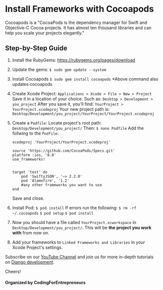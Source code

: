 # Install Frameworks with Cocoapods

Cocoapods is a "CocoaPods is the dependency manager for Swift and Objective-C Cocoa projects. It has almost ten thousand libraries and can help you scale your projects elegantly."



## Step-by-Step Guide


1. Install the RubyGems: https://rubygems.org/pages/download

2. Update the gems:
	`$ sudo gem update --system`

3. Install Cocoapods
	`$ sudo gem install cocoapods`
	*Above command also updates cocoapods

4. Create Xcode Project:
	`Applications > Xcode > File > New > Project`
	Save it in a location of your choice. Such as:
	`Desktop > Development > you_project`
	After you save it, you'll find:
	`YourProject > YourProject.xcodeproj`
	Your new project path is: `Desktop/Development/you_project/YourProject/YourProject.xcodeproj`

5. Create a `Podfile`:
	Locate project's root path: 
	`Desktop/Development/you_project/`
	Then:
	`$ nano Podfile`
	Add the follwing to the `Podfile`:
	```
	xcodeproj 'YourProject/YourProject.xcodeproj'

	source 'https://github.com/CocoaPods/Specs.git'
	platform :ios, '8.0'
	use_frameworks!


	target 'test' do
	    pod 'SwiftyJSON', '~> 2.2.0'
	    pod 'Alamofire', '1.2'
	    #any other frameworks you want to use
	end
	```
	Save and close.

6. Install Pod:
	`$ pod install`
	If errors run the following:
	`$ rm -rf ~/.cocoapods`
	`$ pod setup`
	`$ pod install`
	
7. Now you should have a file called `YourProject.xcworkspace` in `Desktop/Development/you_project/`. This will be **the project you work with** from now on.

8. Add your frameworks to `Linked Frameworks and Libraries` in your Xcode Project's settings. 






Subscribe on our [YouTube Channel](http://joincfe.com/youtube) and join us for more in-depth tutorials on [Django development](http://joincfe.com/enroll).


Cheers!


#### Organized by CodingForEntrepreneurs